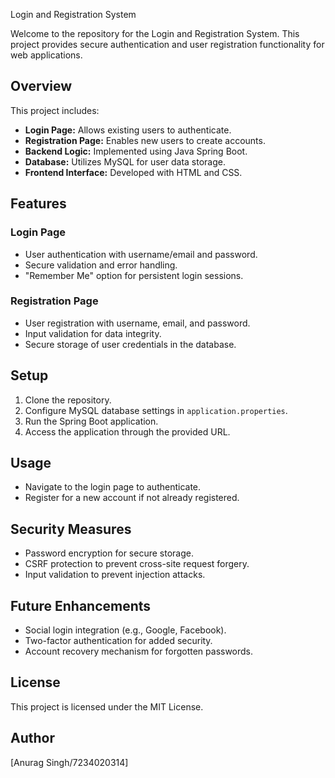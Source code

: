 Login and Registration System

Welcome to the repository for the Login and Registration System. This project provides secure authentication and user registration functionality for web applications.

## Overview
This project includes:
- **Login Page:** Allows existing users to authenticate.
- **Registration Page:** Enables new users to create accounts.
- **Backend Logic:** Implemented using Java Spring Boot.
- **Database:** Utilizes MySQL for user data storage.
- **Frontend Interface:** Developed with HTML and CSS.

## Features

### Login Page
- User authentication with username/email and password.
- Secure validation and error handling.
- "Remember Me" option for persistent login sessions.

### Registration Page
- User registration with username, email, and password.
- Input validation for data integrity.
- Secure storage of user credentials in the database.

## Setup
1. Clone the repository.
2. Configure MySQL database settings in `application.properties`.
3. Run the Spring Boot application.
4. Access the application through the provided URL.

## Usage
- Navigate to the login page to authenticate.
- Register for a new account if not already registered.

## Security Measures
- Password encryption for secure storage.
- CSRF protection to prevent cross-site request forgery.
- Input validation to prevent injection attacks.

## Future Enhancements
- Social login integration (e.g., Google, Facebook).
- Two-factor authentication for added security.
- Account recovery mechanism for forgotten passwords.

## License
This project is licensed under the MIT License.

## Author
[Anurag Singh/7234020314]
